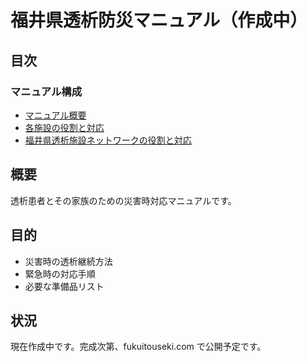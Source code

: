 # 福井県透析防災マニュアル（作成中）

## 目次

### マニュアル構成
- [マニュアル概要](docs/index.md)
- [各施設の役割と対応](docs/01-各施設の役割と対応.md)
- [福井県透析施設ネットワークの役割と対応](docs/02-福井県透析施設ネットワークの役割と対応.md)

## 概要
透析患者とその家族のための災害時対応マニュアルです。

## 目的
- 災害時の透析継続方法
- 緊急時の対応手順
- 必要な準備品リスト

## 状況
現在作成中です。完成次第、fukuitouseki.com で公開予定です。
